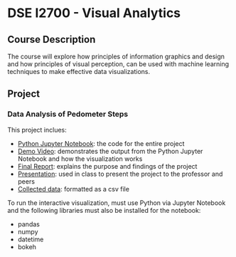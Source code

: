 # DSE I2700 - Visual Analytics

## Course Description

The course will explore how principles of information graphics and design and how principles of visual perception, can be used with machine learning techniques to make effective data visualizations.

## Project

### Data Analysis of Pedometer Steps

This project inclues:

- [Python Jupyter Notebook](/Visual-Analytics-Final-Project.ipynb): the code for the entire project
- [Demo Video](/Demo.mp4): demonstrates the output from the Python Jupyter Notebook and how the visualization works
- [Final Report](/Final-Report.pdf): explains the purpose and findings of the project
- [Presentation](/Presentation.pdf): used in class to present the project to the professor and peers
- [Collected data](/project_data.csv): formatted as a csv file

To run the interactive visualization, must use Python via Jupyter Notebook and the following libraries must also be installed for the notebook:

- pandas
- numpy
- datetime
- bokeh
